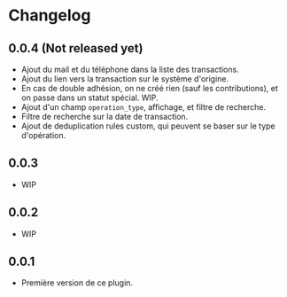 
# Changelog

## 0.0.4 (Not released yet)

* Ajout du mail et du téléphone dans la liste des transactions.
* Ajout du lien vers la transaction sur le système d'origine.
* En cas de double adhésion, on ne créé rien (sauf les contributions), et on passe dans un statut spécial. WIP.
* Ajout d'un champ `operation_type`, affichage, et filtre de recherche.
* Filtre de recherche sur la date de transaction.
* Ajout de deduplication rules custom, qui peuvent se baser sur le type d'opération.

## 0.0.3

* WIP

## 0.0.2

* WIP

## 0.0.1

* Première version de ce plugin.

